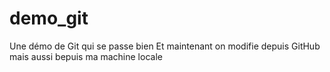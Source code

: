 # demo_git
Une démo de Git qui se passe bien
Et maintenant on modifie depuis GitHub
mais aussi bepuis ma machine locale